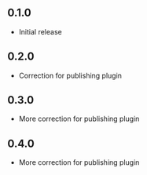 ## 0.1.0

- Initial release

## 0.2.0

- Correction for publishing plugin

## 0.3.0

- More correction for publishing plugin

## 0.4.0

- More correction for publishing plugin
